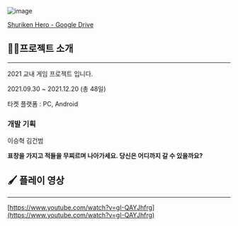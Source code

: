 ![image](https://user-images.githubusercontent.com/64355834/170411602-1c027b16-4f3a-4a79-8948-c97bedd35466.png)

[Shuriken Hero - Google Drive](https://drive.google.com/drive/u/3/folders/1c0G8w0D3VAdWqzA1Gg5nl-UsBjV3t6JS)

## 👩‍🏫프로젝트 소개

---

2021 교내 게임 프로젝트 입니다.

2021.09.30 ~ 2021.12.20 (총 48일)

타켓 플랫폼 : PC, Android

### **개발                    기획**

이승혁                       김건범

**표창을 가지고 적들을 무찌르며 나아가세요. 당신은 어디까지 갈 수 있을까요?**

## 🖌️ 플레이 영상

---

[https://www.youtube.com/watch?v=gI-QAYJhfrg](https://www.youtube.com/watch?v=gI-QAYJhfrg)



